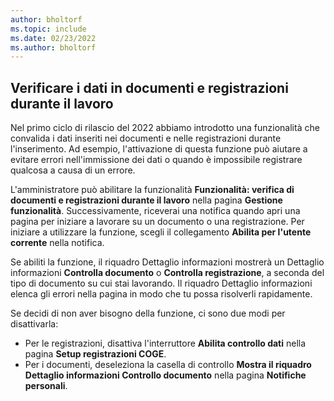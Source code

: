 ```yaml
---
author: bholtorf
ms.topic: include
ms.date: 02/23/2022
ms.author: bholtorf
---
```

## <a name="check-data-in-documents-and-journals-while-you-work"></a>Verificare i dati in documenti e registrazioni durante il lavoro

Nel primo ciclo di rilascio del 2022 abbiamo introdotto una funzionalità che convalida i dati inseriti nei documenti e nelle registrazioni durante l'inserimento. Ad esempio, l'attivazione di questa funzione può aiutare a evitare errori nell'immissione dei dati o quando è impossibile registrare qualcosa a causa di un errore. 

L'amministratore può abilitare la funzionalità **Funzionalità: verifica di documenti e registrazioni durante il lavoro** nella pagina **Gestione funzionalità**. Successivamente, riceverai una notifica quando apri una pagina per iniziare a lavorare su un documento o una registrazione. Per iniziare a utilizzare la funzione, scegli il collegamento **Abilita per l'utente corrente** nella notifica. 

Se abiliti la funzione, il riquadro Dettaglio informazioni mostrerà un Dettaglio informazioni **Controlla documento** o **Controlla registrazione**, a seconda del tipo di documento su cui stai lavorando. Il riquadro Dettaglio informazioni elenca gli errori nella pagina in modo che tu possa risolverli rapidamente.

Se decidi di non aver bisogno della funzione, ci sono due modi per disattivarla:

* Per le registrazioni, disattiva l'interruttore **Abilita controllo dati** nella pagina **Setup registrazioni COGE**.
* Per i documenti, deseleziona la casella di controllo **Mostra il riquadro Dettaglio informazioni Controllo documento** nella pagina **Notifiche personali**.
